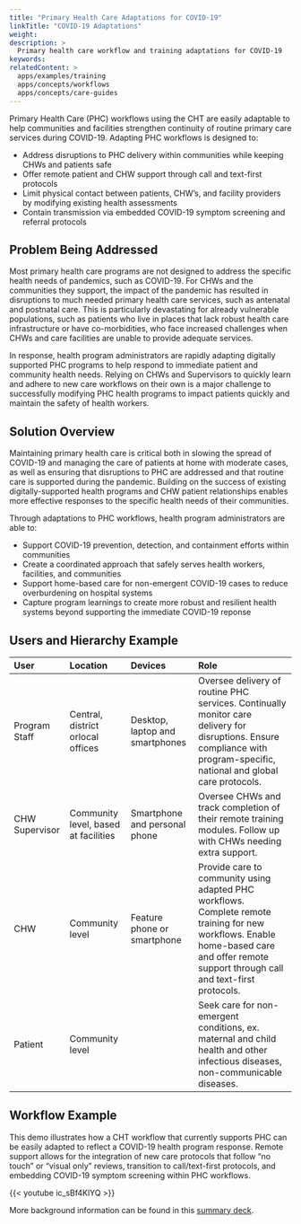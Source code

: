 ```yaml
---
title: "Primary Health Care Adaptations for COVID-19"
linkTitle: "COVID-19 Adaptations"
weight: 
description: >
  Primary health care workflow and training adaptations for COVID-19
keywords:  
relatedContent: >
  apps/examples/training
  apps/concepts/workflows
  apps/concepts/care-guides
---
```


Primary Health Care (PHC) workflows using the CHT are easily adaptable to help communities and facilities strengthen continuity of routine primary care services during COVID-19. Adapting PHC workflows is designed to:

* Address disruptions to PHC delivery within communities while keeping CHWs and patients safe
* Offer remote patient and CHW support through call and text-first protocols
* Limit physical contact between patients, CHW’s, and facility providers by modifying existing health assessments 
* Contain transmission via embedded COVID-19 symptom screening and referral protocols

## Problem Being Addressed

Most primary health care programs are not designed to address the specific health needs of pandemics, such as COVID-19. For CHWs and the communities they support, the impact of the pandemic has resulted in disruptions to much needed primary health care services, such as antenatal and postnatal care. This is particularly devastating for already vulnerable populations, such as patients who live in places that lack robust health care infrastructure or have co-morbidities, who face increased challenges when CHWs and care facilities are unable to provide adequate services. 

In response, health program administrators are rapidly adapting digitally supported PHC programs to help respond to immediate patient and community health needs. Relying on CHWs and Supervisors to quickly learn and adhere to new care workflows on their own is a major challenge to successfully modifying PHC health programs to impact patients quickly and maintain the safety of health workers.

## Solution Overview

Maintaining primary health care is critical both in slowing the spread of COVID-19 and managing the care of patients at home with moderate cases, as well as ensuring that disruptions to PHC are addressed and that routine care is supported during the pandemic. Building on the success of existing digitally-supported health programs and CHW patient relationships enables more effective responses to the specific health needs of their communities. 

Through adaptations to PHC workflows, health program administrators are able to:

* Support COVID-19 prevention, detection, and containment efforts within communities
* Create a coordinated approach that safely serves health workers, facilities, and communities 
* Support home-based care for non-emergent COVID-19 cases to reduce overburdening on hospital systems
* Capture program learnings to create more robust and resilient health systems beyond supporting the immediate COVID-19 reponse

## Users and Hierarchy Example

| User           | Location                               | Devices                             | Role                                                                                                                                                                                                                                              |
| :------------- | :------------------------------------- | :---------------------------------- | :------------------------------------------------------------------------------------------------- |
| Program Staff  | Central, district orlocal offices      | Desktop, laptop and smartphones     | Oversee delivery of routine PHC services. Continually monitor care delivery for disruptions. Ensure compliance with program-specific, national and global care protocols.  |
| CHW Supervisor | Community level, based at facilities   | Smartphone and personal phone       | Oversee CHWs and track completion of their remote training modules. Follow up with CHWs needing extra support. |
| CHW            | Community level                        | Feature phone or smartphone         | Provide care to community using adapted PHC workflows. Complete remote training for new workflows. Enable home-based care and offer remote support through call and text-first protocols.|
| Patient        | Community level                        |                                     | Seek care for non-emergent conditions, ex. maternal and child health and other infectious diseases, non-communicable diseases.   |

## Workflow Example

This demo illustrates how a CHT workflow that currently supports PHC can be easily adapted to reflect a COVID-19 health program response. Remote support allows for the integration of new care protocols that follow “no touch” or “visual only” reviews, transition to call/text-first protocols, and embedding COVID-19 symptom screening within PHC workflows.

{{< youtube ic_sBf4KlYQ >}} <br>

More background information can be found in this [summary deck](https://docs.google.com/presentation/d/1DBbEc2R6-TwgD4pp_LjTmgGXAUzZzeVrYlrDzFdWqSI).